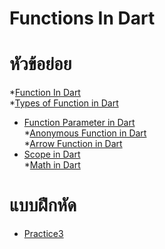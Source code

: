# Functions In Dart

# หัวข้อย่อย
*[Function In Dart](https://github.com/soonklang/dart-tutorial/blob/main/3.Functions%20In%20Dart/Function%20In%20Dart.md)<br>
*[Types of Function in Dart](https://github.com/soonklang/dart-tutorial/blob/main/3.Functions%20In%20Dart/Types%20of%20Function%20in%20Dart.md)<br>
* [Function Parameter in Dart](https://github.com/soonklang/dart-tutorial/blob/main/3.Functions%20In%20Dart/Function%20Parameter%20in%20Dart.md)<br>
*[Anonymous Function in Dart](https://github.com/soonklang/dart-tutorial/blob/main/3.Functions%20In%20Dart/Anonymous%20Function%20in%20Dart.md)<br>
*[Arrow Function in Dart](https://github.com/soonklang/dart-tutorial/blob/main/3.Functions%20In%20Dart/Arrow%20Function%20in%20Dart.md)<br>
* [Scope in Dart](https://github.com/soonklang/dart-tutorial/blob/main/3.Functions%20In%20Dart/Scope%20in%20dart.md)<br>
*[Math in Dart](https://github.com/soonklang/dart-tutorial/blob/main/3.Functions%20In%20Dart/Math%20in%20dart.md)<br>

# แบบฝึกหัด
* [Practice3](https://github.com/soonklang/dart-tutorial/blob/main/3.Functions%20In%20Dart/Practice3.md)
